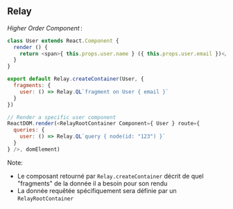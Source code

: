 ## Relay

*Higher Order Component* :

```js
class User extends React.Component {
  render () {
    return <span>{ this.props.user.name } ({ this.props.user.email })</span>;
  }
}

export default Relay.createContainer(User, {
  fragments: {
    user: () => Relay.QL`fragment on User { email }`
  }
})
```

```js
// Render a specific user component
ReactDOM.render(<RelayRootContainer Component={ User } route={
  queries: {
    user: () => Relay.QL`query { node(id: "123") }`
  }
} />, domElement)
```

Note:

* Le composant retourné par ``Relay.createContainer`` décrit de quel "fragments" de la donnée il a besoin pour son rendu
* La donnée requêtée spécifiquement sera définie par un ``RelayRootContainer``
